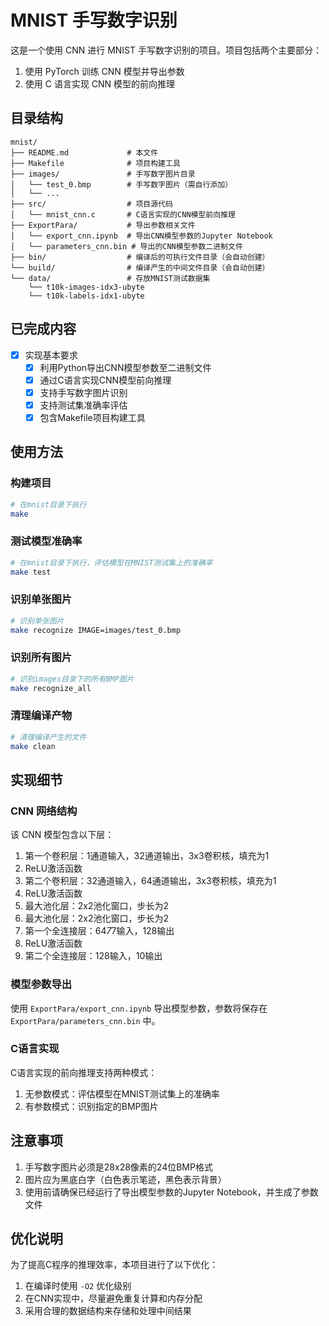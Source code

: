 # MNIST 手写数字识别

这是一个使用 CNN 进行 MNIST 手写数字识别的项目。项目包括两个主要部分：
1. 使用 PyTorch 训练 CNN 模型并导出参数
2. 使用 C 语言实现 CNN 模型的前向推理

## 目录结构

```
mnist/
├── README.md             # 本文件
├── Makefile              # 项目构建工具
├── images/               # 手写数字图片目录
│   └── test_0.bmp        # 手写数字图片（需自行添加）
│   └── ...
├── src/                  # 项目源代码
│   └── mnist_cnn.c       # C语言实现的CNN模型前向推理
├── ExportPara/           # 导出参数相关文件
│   └── export_cnn.ipynb  # 导出CNN模型参数的Jupyter Notebook
│   └── parameters_cnn.bin # 导出的CNN模型参数二进制文件
├── bin/                  # 编译后的可执行文件目录（会自动创建）
└── build/                # 编译产生的中间文件目录（会自动创建）
└── data/                 # 存放MNIST测试数据集
    └── t10k-images-idx3-ubyte
    └── t10k-labels-idx1-ubyte
```

## 已完成内容

- [x] 实现基本要求
  - [x] 利用Python导出CNN模型参数至二进制文件
  - [x] 通过C语言实现CNN模型前向推理
  - [x] 支持手写数字图片识别
  - [x] 支持测试集准确率评估
  - [x] 包含Makefile项目构建工具

## 使用方法

### 构建项目

```bash
# 在mnist目录下执行
make
```

### 测试模型准确率

```bash
# 在mnist目录下执行，评估模型在MNIST测试集上的准确率
make test
```

### 识别单张图片

```bash
# 识别单张图片
make recognize IMAGE=images/test_0.bmp
```

### 识别所有图片

```bash
# 识别images目录下的所有BMP图片
make recognize_all
```

### 清理编译产物

```bash
# 清理编译产生的文件
make clean
```

## 实现细节

### CNN 网络结构

该 CNN 模型包含以下层：
1. 第一个卷积层：1通道输入，32通道输出，3x3卷积核，填充为1
2. ReLU激活函数
3. 第二个卷积层：32通道输入，64通道输出，3x3卷积核，填充为1
4. ReLU激活函数
5. 最大池化层：2x2池化窗口，步长为2
6. 最大池化层：2x2池化窗口，步长为2
7. 第一个全连接层：64*7*7输入，128输出
8. ReLU激活函数
9. 第二个全连接层：128输入，10输出

### 模型参数导出

使用 `ExportPara/export_cnn.ipynb` 导出模型参数，参数将保存在 `ExportPara/parameters_cnn.bin` 中。

### C语言实现

C语言实现的前向推理支持两种模式：
1. 无参数模式：评估模型在MNIST测试集上的准确率
2. 有参数模式：识别指定的BMP图片

## 注意事项

1. 手写数字图片必须是28x28像素的24位BMP格式
2. 图片应为黑底白字（白色表示笔迹，黑色表示背景）
3. 使用前请确保已经运行了导出模型参数的Jupyter Notebook，并生成了参数文件

## 优化说明

为了提高C程序的推理效率，本项目进行了以下优化：
1. 在编译时使用 `-O2` 优化级别
2. 在CNN实现中，尽量避免重复计算和内存分配
3. 采用合理的数据结构来存储和处理中间结果

